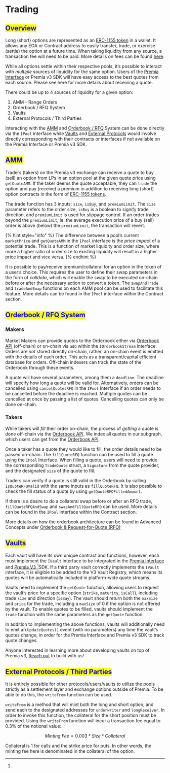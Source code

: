 # Trading

## <mark style="color:blue;">Overview</mark>

Long (short) options are represented as an [ERC-1155 token](https://eips.ethereum.org/EIPS/eip-1155) in a wallet. It allows any EOA or Contract address to easily transfer, trade, or exercise (settle) the option at a future time. When taking liquidity from any source, a transaction fee will need to be paid. More details on fees can be found [here](fees.md#trading-fees).

While all options settle within their respective pools, it’s possible to interact with _multiple_ sources of liquidity for the same option. Users of the [Premia Interface](../#the-premia-interface) or Premia v3 SDK will have easy access to the best quotes from each source. Please see here for more details about receiving a quote.

There could be up to 4 sources of liquidity for a given option:

1. AMM - Range Orders
2. Orderbook / RFQ System
3. Vaults
4. External Protocols / Third Parties

Interacting with the [AMM](trading.md#amm) and [Orderbook / RFQ](../the-premia-protocol/order-book-vs.-amm.md) System can be done directly via the `IPool` interface while [Vaults](vaults/) and [External Protocols](trading.md#external-protocols-third-parties) would involve directly corresponding with their contracts or interfaces if not available on the Premia Interface or Premia v3 SDK.

## <mark style="color:blue;">AMM</mark>

Traders (takers) on the Premia v3 exchange can receive a quote to buy (sell) an option from LPs in an option pool at the given quote price using `getQuoteAMM`. If the taker deems the quote acceptable, they can `trade` the option and pay (receive) a premium in addition to receiving long (short) option contracts in the form of [ERC-1155 tokens](https://eips.ethereum.org/EIPS/eip-1155).

The trade function has 3 inputs: `size`, `isBuy`, and `premiumLimit`. The `size` parameter refers to the order size, `isBuy` is a boolean to signify trade direction, and `premiumLimit` is used for slippage control. If an order trades beyond the `premiumLimit`, ie. the average execution price of a buy (sell) order is above (below) the `premiumLimit`, the transaction will revert.

{% hint style="info" %}
The difference between a pool’s current `marketPrice` and `getQuoteAMM` in the `IPool` interface is the _price impact_ of a potential trade. This is a function of market liquidity and order size, where more a higher ratio of order size to existing liquidity will result in a higher price impact and vice versa.
{% endhint %}

It is possible to pay/receive premium/collateral for an option in the token of a user’s choice. This requires the user to define their swap parameters in the form of _calldata_, which will enable the swap to be executed on-chain before or after the necessary action to convert a token. The `swapAndTrade` and `tradeAndSwap` functions on each AMM pool can be used to facilitate this feature. More details can be found in the `IPool` interface within the Contract section.

## <mark style="color:blue;">Orderbook / RFQ System</mark>

### Makers

Market Makers can provide quotes to the Orderbook either via [Orderbook API](../api/orderbook-api/) (off-chain) or on-chain via  `add` within the `IOrderbookStream` interface. Orders are _not_ stored directly on-chain, rather, an on-chain event is emitted with the details of each order. This acts as a transparent/capital efficient database for orders. Off-chain indexers can track the state of the Orderbook through these events.

A quote will have several parameters, among them a `deadline`. The deadline will specify how long a quote will be valid for.  Alternatively, orders can be cancelled using `cancelQuotesRFQ` in the `IPool` Interface if an order needs to be cancelled before the deadline is reached.  Multiple quotes can be cancelled at once by passing a list of quotes.  Cancelling quotes can only be done on-chain.&#x20;

### Takers

While takers will _fill_ their order on-chain, the process of _getting_ a quote is done off-chain via the [Orderbook API](../api/orderbook-api/).   We index all quotes in our subgraph, which users can get from the [Orderbook API](../api/orderbook-api/). &#x20;

Once a taker has a quote they would like to fill, the order details need to be passed on-chain. The `fillQuoteRFQ` function can be used to fill a quote using the `IPool` Interface. When filling a quote, users will need to provide the corresponding `TradeQuote` struct, a `Signature` from the quote provider, and the designated `size` of the quote to fill.

Traders can verify if a quote is still valid in the Orderbook by calling `isQuoteRFQValid` with the same inputs as `fillQuoteRFQ`. It is also possible to check the fill status of a quote by using `getQuoteRFQFilledAmount`.

If there is a desire to do a collateral swap before or after an RFQ trade, `fillQuoteRFQAndSwap` and `swapAndFillQuoteRFQ` can be used. More details can be found in the `IPool` interface within the Contract section.



More details on how the orderbook architecture can be found in Advanced Concepts under [Orderbook & Request-for-Quote (RFQ)](advanced-exchange-concepts/orderbook-and-request-for-quote-rfq.md)

## <mark style="color:blue;">Vaults</mark>

Each vault will have its own unique contract and functions, however, each must implement the `IVault` interface to be integrated in the [Premia Interface](../#the-premia-interface) and [Premia V3 ](#user-content-fn-1)[^1]SDK. If a third party vault correctly implements the `IVault` interface, it is eligible to be added to the V3 Vault Registry, which means its quotes will be automatically included in platform-wide quote streams.

Vaults need to implement the `getQuote` function, allowing users to request the vault’s price for a specific option (`strike`, `maturity`, `isCall`), including trade `size` and direction (`isBuy`). The vault should return both the `maxSize` and `price` for the trade, including a `maxSize` of 0 if the option is not offered by the vault. To enable quotes to be filled, vaults should implement the `trade` function with the same parameters as the `getQuote` function.

In addition to implementing the above functions, vaults will additionally need to emit an `UpdateQuotes()` event (with no parameters) any time the vault’s quotes change, in order for the Premia Interface and Premia v3 SDK to track quote changes.

Anyone interested in learning more about developing vaults on top of Premia v3, [Reach out](broken-reference) to build with us!

## <mark style="color:blue;">External Protocols / Third Parties</mark>

It is entirely possible for other protocols/users/vaults to utilize the pools strictly as a settlement layer and exchange options outside of Premia. To be able to do this, the `writeFrom` function can be used.

`writeFrom` is a method that will mint both the long and short option, and send each to the designated addresses for `underwriter` and `longReceiver`. In order to invoke this function, the collateral for the short position must be provided. Using the `writeFrom` function will incur a transaction fee equal to 0.3% of the notional value:

$$
Minting\:Fee = 0.003*Size*Collateral
$$

Collateral is 1 for calls and the strike price for puts. In other words, the minting fee here is denominated in the collateral of the option.

[^1]: 
